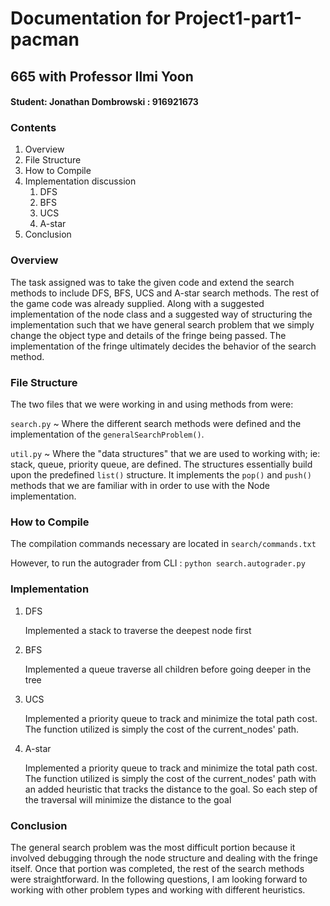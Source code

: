# Documentation for Project1-part1-pacman
## 665 with Professor Ilmi Yoon
#### Student: Jonathan Dombrowski : 916921673

### Contents 
1. Overview 
2. File Structure 
3. How to Compile
4. Implementation discussion 
    1. DFS
    2. BFS
    3. UCS 
    4. A-star
5. Conclusion

### Overview 
The task assigned was to take the given code and extend the search methods to include DFS, 
BFS, UCS and A-star search methods. The rest of the game code was already supplied. Along 
with a suggested implementation of the node class and a suggested way of structuring the 
implementation such that we have general search problem that we simply change the object 
type and details of the fringe being passed. The implementation of the fringe ultimately 
decides the behavior of the search method. 

### File Structure
The two files that we were working in and using methods from were:

`search.py` ~ Where the different search methods were defined and the implementation of the 
`generalSearchProblem()`.  

`util.py` ~ Where the "data structures" that we are used to working with; ie: stack, queue, 
priority queue, are defined. The structures essentially build upon the predefined `list()` 
structure. It implements the `pop()` and `push()` methods that we are familiar with in order
to use with the Node implementation.

### How to Compile 

The compilation commands necessary are located in `search/commands.txt`

However, to run the autograder from CLI : `python search.autograder.py`

### Implementation
   
1. DFS
    
    Implemented a stack to traverse the deepest node first

2. BFS
	
	Implemented a queue traverse all children before going deeper in the tree 
	
3. UCS
	
	Implemented a priority queue to track and minimize the total path cost. The function utilized is simply the cost of the current_nodes' path. 
	 
4. A-star 

	Implemented a priority queue to track and minimize the total path cost. The function utilized is simply the cost of the current_nodes' path with an added heuristic that tracks the distance to the goal. So each step of the traversal will minimize the distance to the goal 
	
	
### Conclusion 

The general search problem was the most difficult portion because it involved debugging through the node structure and dealing with the fringe itself. Once that portion was completed, the rest of the search methods were straightforward. In the following questions, I am looking forward to working with other problem types and working with different heuristics. 